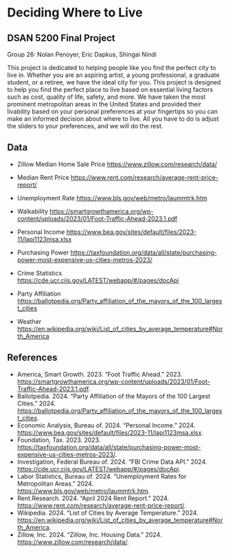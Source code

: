 
# Deciding Where to Live
## DSAN 5200 Final Project

Group 26:
Nolan Penoyer, Eric Dapkus, Shingai Nindi

This project is dedicated to helping people like you find the perfect city to live in. Whether you are an aspiring artist, a young professional, a graduate student, or a retiree, we have the ideal city for you. This project is designed to help you find the perfect place to live based on essential living factors such as cost, quality of life, safety, and more. We have taken the most prominent metropolitan areas in the United States and provided their livability based on your personal preferences at your fingertips so you can make an informed decision about where to live. All you have to do is adjust the sliders to your preferences, and we will do the rest.

## Data
- Zillow Median Home Sale Price
https://www.zillow.com/research/data/

- Median Rent Price
https://www.rent.com/research/average-rent-price-report/

- Unemployment Rate
https://www.bls.gov/web/metro/laummtrk.htm

- Walkability
https://smartgrowthamerica.org/wp-content/uploads/2023/01/Foot-Traffic-Ahead-2023.1.pdf

- Personal Income
https://www.bea.gov/sites/default/files/2023-11/lapi1123msa.xlsx

- Purchasing Power
https://taxfoundation.org/data/all/state/purchasing-power-most-expensive-us-cities-metros-2023/

- Crime Statistics
https://cde.ucr.cjis.gov/LATEST/webapp/#/pages/docApi

- Party Affiliation
https://ballotpedia.org/Party_affiliation_of_the_mayors_of_the_100_largest_cities

- Weather
https://en.wikipedia.org/wiki/List_of_cities_by_average_temperature#North_America

## References
- America, Smart Growth. 2023. “Foot Traffic Ahead.” 2023. https://smartgrowthamerica.org/wp-content/uploads/2023/01/Foot-Traffic-Ahead-2023.1.pdf.
- Ballotpedia. 2024. “Party Affiliation of the Mayors of the 100 Largest Cities.” 2024. https://ballotpedia.org/Party_affiliation_of_the_mayors_of_the_100_largest_cities.
- Economic Analysis, Bureau of. 2024. “Personal Income.” 2024. https://www.bea.gov/sites/default/files/2023-11/lapi1123msa.xlsx.
- Foundation, Tax. 2023. 2023. https://taxfoundation.org/data/all/state/purchasing-power-most-expensive-us-cities-metros-2023/.
- Investigation, Federal Bureau of. 2024. “FBI Crime Data API.” 2024. https://cde.ucr.cjis.gov/LATEST/webapp/#/pages/docApi.
- Labor Statistics, Bureau of. 2024. “Unemployment Rates for Metropolitan Areas.” 2024. https://www.bls.gov/web/metro/laummtrk.htm.
- Rent.Research. 2024. “April 2024 Rent Report.” 2024. https://www.rent.com/research/average-rent-price-report/.
- Wikipedia. 2024. “List of Cities by Average Temperature.” 2024. https://en.wikipedia.org/wiki/List_of_cities_by_average_temperature#North_America.
- Zillow, Inc. 2024. “Zillow, Inc. Housing Data.” 2024. https://www.zillow.com/research/data/.

